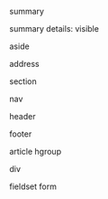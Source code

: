 summary

summary
details: visible

aside

address

section

nav

header

footer

article
hgroup

div

fieldset
form